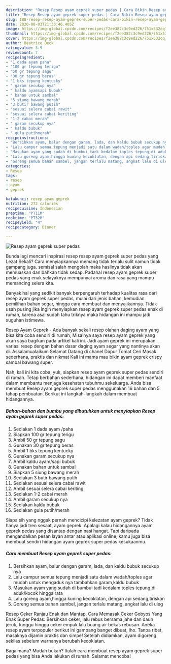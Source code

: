```yaml
---
description: "Resep Resep ayam geprek super pedas | Cara Bikin Resep ayam geprek super pedas Yang Lezat"
title: "Resep Resep ayam geprek super pedas | Cara Bikin Resep ayam geprek super pedas Yang Lezat"
slug: 188-resep-resep-ayam-geprek-super-pedas-cara-bikin-resep-ayam-geprek-super-pedas-yang-lezat
date: 2020-08-03T21:33:46.405Z
image: https://img-global.cpcdn.com/recipes/f2ee382c3c9ed226/751x532cq70/resep-ayam-geprek-super-pedas-foto-resep-utama.jpg
thumbnail: https://img-global.cpcdn.com/recipes/f2ee382c3c9ed226/751x532cq70/resep-ayam-geprek-super-pedas-foto-resep-utama.jpg
cover: https://img-global.cpcdn.com/recipes/f2ee382c3c9ed226/751x532cq70/resep-ayam-geprek-super-pedas-foto-resep-utama.jpg
author: Beatrice Beck
ratingvalue: 3.9
reviewcount: 7
recipeingredient:
- "1 dada ayam paha"
- "100 gr tepung terigu"
- "50 gr tepung sagu"
- "30 gr tepung beras"
- "1 bks tepung kentucky"
- " garam secukup nya"
- " kaldu ayamsapi bubuk"
- " bahan untuk sambal"
- "5 siung bawang merah"
- "3 butir bawang putih"
- "sesuai selera cabai rawit"
- "sesuai selera cabai keriting"
- "1-2 cabai merah"
- " garam secukup nya"
- " kaldu bubuk"
- " gula putihmerah"
recipeinstructions:
- "Bersihkan ayam, balur dengan garam, lada, dan kaldu bubuk secukup nya"
- "Lalu campur semua tepung menjadi satu dalam wadah/toples agar mudah untuk mengaduk nya tambahkan garam,kaldu bubuk"
- "Masukan ayam yang sudah di bumbui tadi kedalam toples tepung,di aduk/kocok hingga rata"
- "Lalu goreng ayam,hingga kuning kecoklatan, dengan api sedang,tiriskan"
- "Goreng semua bahan sambel, jangan terlalu matang, angkat lalu di uleg"
categories:
- Resep
tags:
- resep
- ayam
- geprek

katakunci: resep ayam geprek 
nutrition: 272 calories
recipecuisine: Indonesian
preptime: "PT11M"
cooktime: "PT32M"
recipeyield: "4"
recipecategory: Dinner

---
```



![Resep ayam geprek super pedas](https://img-global.cpcdn.com/recipes/f2ee382c3c9ed226/751x532cq70/resep-ayam-geprek-super-pedas-foto-resep-utama.jpg)

Bunda lagi mencari inspirasi resep resep ayam geprek super pedas yang Lezat Sekali? Cara menyiapkannya memang tidak terlalu sulit namun tidak gampang juga. semisal salah mengolah maka hasilnya tidak akan memuaskan dan bahkan tidak sedap. Padahal resep ayam geprek super pedas yang enak selayaknya mempunyai aroma dan rasa yang mampu memancing selera kita.

Banyak hal yang sedikit banyak berpengaruh terhadap kualitas rasa dari resep ayam geprek super pedas, mulai dari jenis bahan, kemudian pemilihan bahan segar, hingga cara membuat dan menyajikannya. Tidak usah pusing jika ingin menyiapkan resep ayam geprek super pedas enak di rumah, karena asal sudah tahu triknya maka hidangan ini mampu jadi suguhan istimewa.

Resep Ayam Geprek - Ada banyak sekali resep olahan daging ayam yang bisa kita coba sendiri di rumah, Misalnya saya resep ayam geprek yang akan saya bagikan pada artikel kali ini. Jadi ayam geprek ini merupakan variasi resep dengan bahan dasar daging ayam segar yang nantinya akan di. Assalamualaikum Selamat Datang di chanel Dapur Tomat Ceri Masak sederhana, praktis dan nikmat Kali ini mama mau bikin ayam geprek crispy sambal bawang super.


Nah, kali ini kita coba, yuk, siapkan resep ayam geprek super pedas sendiri di rumah. Tetap berbahan sederhana, hidangan ini dapat memberi manfaat dalam membantu menjaga kesehatan tubuhmu sekeluarga. Anda bisa membuat Resep ayam geprek super pedas menggunakan 16 bahan dan 5 tahap pembuatan. Berikut ini langkah-langkah dalam membuat hidangannya.

<!--inarticleads1-->

##### Bahan-bahan dan bumbu yang dibutuhkan untuk menyiapkan Resep ayam geprek super pedas:

1. Sediakan 1 dada ayam /paha
1. Siapkan 100 gr tepung terigu
1. Ambil 50 gr tepung sagu
1. Gunakan 30 gr tepung beras
1. Ambil 1 bks tepung kentucky
1. Gunakan  garam secukup nya
1. Ambil  kaldu ayam/sapi bubuk
1. Gunakan  bahan untuk sambal
1. Siapkan 5 siung bawang merah
1. Sediakan 3 butir bawang putih
1. Sediakan sesuai selera cabai rawit
1. Ambil sesuai selera cabai keriting
1. Sediakan 1-2 cabai merah
1. Ambil  garam secukup nya
1. Sediakan  kaldu bubuk
1. Sediakan  gula putih/merah


Siapa sih yang nggak pernah mencicipi kelezatan ayam geprek? Tidak hanya jadi tren sesaat, ayam geprek. Apalagi kalau hidangannya ayam geprek pedas yang disantap dengan nasi hangat. Tapi daripada mengandalkan pesan layan antar atau aplikasi online, kamu juga bisa membuat sendiri hidangan ayam geprek super pedas kesukaanmu. 

<!--inarticleads2-->

##### Cara membuat Resep ayam geprek super pedas:

1. Bersihkan ayam, balur dengan garam, lada, dan kaldu bubuk secukup nya
1. Lalu campur semua tepung menjadi satu dalam wadah/toples agar mudah untuk mengaduk nya tambahkan garam,kaldu bubuk
1. Masukan ayam yang sudah di bumbui tadi kedalam toples tepung,di aduk/kocok hingga rata
1. Lalu goreng ayam,hingga kuning kecoklatan, dengan api sedang,tiriskan
1. Goreng semua bahan sambel, jangan terlalu matang, angkat lalu di uleg


Resep Ceker Ranjau Enak dan Mantap. Cara Memasak Ceker Gobyos Yang Enak Super Pedas: Bersihkan ceker, lalu rebus bersama jahe dan daun jeruk, tunggu hingga ceker empuk lalu buang air bekas rebusan. Aneka resep ayam terpopuler berikut ini gampang banget dibuat, lho. Tanpa ribet, masaknya dijamin praktis dan simpe! Setelah didiamkan, ayam digoreng sekilas sebelum warnanya berubah kecoklatan. 

Bagaimana? Mudah bukan? Itulah cara membuat resep ayam geprek super pedas yang bisa Anda lakukan di rumah. Selamat mencoba!
